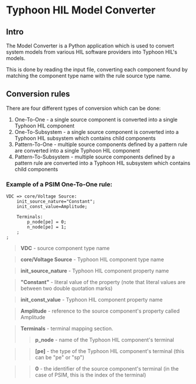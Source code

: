 # Typhoon HIL Model Converter

## Intro

The Model Converter is a Python application which is used
to convert system models from various HIL software
providers into Typhoon HIL's models.

This is done by reading the input file, converting each
component found by matching the component type name with
the rule source type name.

## Conversion rules 

There are four different types of conversion which can be done:
1. One-To-One - a single source component is converted 
                into a single Typhoon HIL component
2. One-To-Subsystem - a single source component is converted into a
                      Typhoon HIL subsystem which contains child components
3. Pattern-To-One - multiple source components defined by a pattern rule are 
                    converted into a single Typhoon HIL component 
4. Pattern-To-Subsystem - multiple source components defined by a pattern rule
                         are converted into a Typhoon HIL subsystem which contains child components


### Example of a PSIM One-To-One rule:
    VDC => core/Voltage Source:
        init_source_nature="Constant";
        init_const_value=Amplitude;

        Terminals:
            p_node[pe] = 0;
            n_node[pe] = 1;
        ;
    ;

> **VDC** - source component type name

> **core/Voltage Source** - Typhoon HIL component type name

> **init_source_nature** - Typhoon HIL component property name

> **"Constant"** - literal value of the property
                   (note that literal values are between two double quotation marks)
                   
> **init_const_value** - Typhoon HIL component property name

> **Amplitude** - reference to the source component's property called Amplitude

> **Terminals** - terminal mapping section.
>> **p_node** - name of the Typhoon HIL component's terminal

>> **[pe]** - the type of the Typhoon HIL component's terminal (this can be "pe" or "sp")

>> **0** - the identifier of the source component's terminal (in the case of PSIM, this is the index of the terminal)
